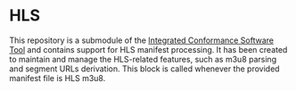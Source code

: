 # HLS

This repository is a submodule of the [Integrated Conformance Software Tool](https://github.com/Dash-Industry-Forum/IntegratedConformance) and contains support for HLS manifest processing. It has been created to maintain and manage the HLS-related features, such as m3u8 parsing and segment URLs derivation. This block is called whenever the provided manifest file is HLS m3u8.
